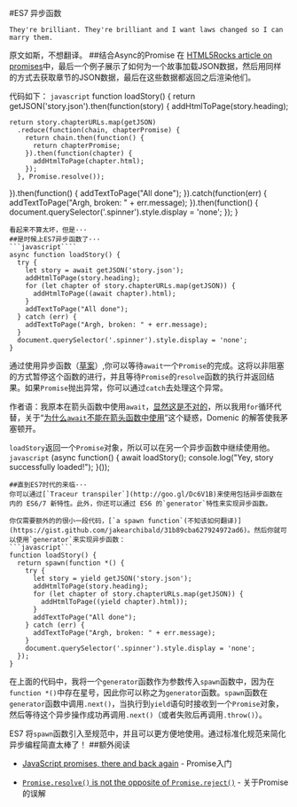 #ES7 异步函数
```
They're brilliant. They're brilliant and I want laws changed so I can marry them.
```
原文如斯，不想翻译。
##结合Async的Promise
在 [HTML5Rocks article on promises](http://www.html5rocks.com/en/tutorials/es6/promises/#toc-parallelism-sequencing)中，最后一个例子展示了如何为一个故事加载JSON数据，然后用同样的方式去获取章节的JSON数据，最后在这些数据都返回之后渲染他们。

代码如下：
```javascript```
function loadStory() {
  return getJSON('story.json').then(function(story) {
    addHtmlToPage(story.heading);

    return story.chapterURLs.map(getJSON)
      .reduce(function(chain, chapterPromise) {
        return chain.then(function() {
          return chapterPromise;
        }).then(function(chapter) {
          addHtmlToPage(chapter.html);
        });
      }, Promise.resolve());
  }).then(function() {
    addTextToPage("All done");
  }).catch(function(err) {
    addTextToPage("Argh, broken: " + err.message);
  }).then(function() {
    document.querySelector('.spinner').style.display = 'none';
  });
}
```
看起来不算太坏，但是···
##是时候上ES7异步函数了···
```javascript````
async function loadStory() {
  try {
    let story = await getJSON('story.json');
    addHtmlToPage(story.heading);
    for (let chapter of story.chapterURLs.map(getJSON)) {
      addHtmlToPage((await chapter).html);
    }
    addTextToPage("All done");
  } catch (err) {
    addTextToPage("Argh, broken: " + err.message);
  }
  document.querySelector('.spinner').style.display = 'none';
}
```
通过使用异步函数（[草案](https://github.com/lukehoban/ecmascript-asyncawait)）,你可以等待`await`一个`Promise`的完成。这将以非阻塞的方式暂停这个函数的进行，并且等待`Promise`的`resolve`函数的执行并返回结果。如果`Promise`抛出异常，你可以通过`catch`去处理这个异常。

作者语：我原本在箭头函数中使用`await`，[显然这是不对的](https://twitter.com/mraleph/status/449192750735704065)，所以我用`for`循环代替，关于“[为什么`await`不能在箭头函数中使用](https://github.com/lukehoban/ecmascript-asyncawait/issues/7)”这个疑惑，Domenic 的解答使我茅塞顿开。

`loadStory`返回一个`Promise`对象，所以可以在另一个异步函数中继续使用他。
```javascript```
(async function() {
  await loadStory();
  console.log("Yey, story successfully loaded!");
}());
```
##直到ES7时代的来临···
你可以通过[`Traceur transpiler`](http://goo.gl/Dc6V1B)来使用包括异步函数在内的 ES6/7 新特性。此外，你还可以通过 ES6 的`generator`特性来实现异步函数。

你仅需要额外的的很小一段代码，[`a spawn function`(不知该如何翻译)](https://gist.github.com/jakearchibald/31b89cba627924972ad6)。然后你就可以使用`generator`来实现异步函数：
```javascript```
function loadStory() {
  return spawn(function *() {
    try {
      let story = yield getJSON('story.json');
      addHtmlToPage(story.heading);
      for (let chapter of story.chapterURLs.map(getJSON)) {
        addHtmlToPage((yield chapter).html));
      }
      addTextToPage("All done");
    } catch (err) {
      addTextToPage("Argh, broken: " + err.message);
    }
    document.querySelector('.spinner').style.display = 'none';
  });
}
```
在上面的代码中，我将一个`generator`函数作为参数传入`spawn`函数中，因为在`function *()`中存在星号，因此你可以称之为`generator`函数。`spawn`函数在`generator`函数中调用`.next()`，当执行到`yield`语句时接收到一个`Promise`对象，然后等待这个异步操作成功再调用`.next()`（或者失败后再调用`.throw()`）。

ES7 将`spawn`函数引入至规范中，并且可以更方便地使用。通过标准化规范来简化异步编程简直太棒了！
##额外阅读
- [JavaScript promises, there and back again](http://www.html5rocks.com/en/tutorials/es6/promises/) - Promise入门

- [`Promise.resolve()` is not the opposite of `Promise.reject()`](https://jakearchibald.com/2014/resolve-not-opposite-of-reject/) - 关于Promise的误解
